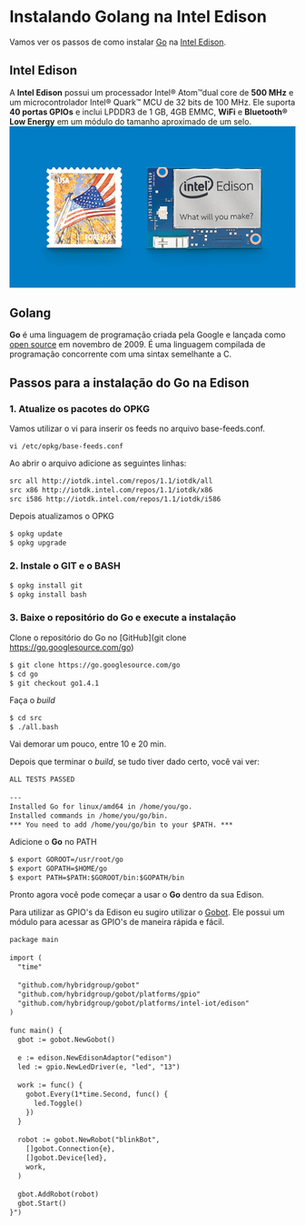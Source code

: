 # Instalando Golang na Intel Edison
Vamos ver os passos de como instalar [Go](http://golang.org/) na [Intel Edison](http://www.intel.com/content/www/us/en/do-it-yourself/edison.html).

## Intel Edison
A **Intel Edison** possui um processador Intel® Atom™dual core de **500 MHz** e um microcontrolador Intel® Quark™ MCU de 32 bits de 100 MHz. Ele suporta **40 portas GPIOs** e inclui LPDDR3 de 1 GB, 4GB EMMC, **WiFi** e **Bluetooth® Low Energy** em um módulo do tamanho aproximado de um selo.
![Instalando Golang na Intel Edison](../assets/img/blog/img/intel-edison-stamp.png "Instalando Golang na Intel Edison")

## Golang
**Go** é uma linguagem de programação criada pela Google e lançada como [open source](https://github.com/golang/go) em novembro de 2009. É uma linguagem compilada de programação concorrente com uma sintax semelhante a C.

## Passos para a instalação do Go na Edison

### 1. Atualize os pacotes do OPKG
Vamos utilizar o vi para inserir os feeds no arquivo base-feeds.conf.
```
vi /etc/opkg/base-feeds.conf
```

Ao abrir o arquivo adicione as seguintes linhas:
```
src all http://iotdk.intel.com/repos/1.1/iotdk/all
src x86 http://iotdk.intel.com/repos/1.1/iotdk/x86
src i586 http://iotdk.intel.com/repos/1.1/iotdk/i586
```

Depois atualizamos o OPKG
```
$ opkg update
$ opkg upgrade
```

### 2. Instale o GIT e o BASH
```
$ opkg install git
$ opkg install bash
```

### 3. Baixe o repositório do Go e execute a instalação
Clone o repositório do Go no [GitHub](git clone https://go.googlesource.com/go)

```
$ git clone https://go.googlesource.com/go
$ cd go
$ git checkout go1.4.1
```

Faça o *build*
```
$ cd src
$ ./all.bash
```
Vai demorar um pouco, entre 10 e 20 min.

Depois que terminar o *build*, se tudo tiver dado certo, você vai ver:
```
ALL TESTS PASSED

---
Installed Go for linux/amd64 in /home/you/go.
Installed commands in /home/you/go/bin.
*** You need to add /home/you/go/bin to your $PATH. ***
```

Adicione o **Go** no PATH
```
$ export GOROOT=/usr/root/go
$ export GOPATH=$HOME/go
$ export PATH=$PATH:$GOROOT/bin:$GOPATH/bin
```

Pronto agora você pode começar a usar o **Go** dentro da sua Edison.

Para utilizar as GPIO's da Edison eu sugiro utilizar o [Gobot](http://gobot.io/). Ele possui um módulo para acessar as GPIO's de maneira rápida e fácil.
```
package main

import (
  "time"

  "github.com/hybridgroup/gobot"
  "github.com/hybridgroup/gobot/platforms/gpio"
  "github.com/hybridgroup/gobot/platforms/intel-iot/edison"
)

func main() {
  gbot := gobot.NewGobot()

  e := edison.NewEdisonAdaptor("edison")
  led := gpio.NewLedDriver(e, "led", "13")

  work := func() {
    gobot.Every(1*time.Second, func() {
      led.Toggle()
    })
  }

  robot := gobot.NewRobot("blinkBot",
    []gobot.Connection{e},
    []gobot.Device{led},
    work,
  )

  gbot.AddRobot(robot)
  gbot.Start()
}")
```

